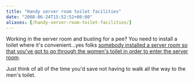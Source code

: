 ```yaml
---
title: "Handy server room toilet facilities"
date: "2008-06-24T15:52:52+00:00"
aliases: [/handy-server-room-toilet-facilities/]
---
```


Working in the server room and busting for a pee? You need to install a toilet where it's convenient...yes folks [somebody installed a server room so that you've got to go through the women's toilet in order to enter the server room](http://thedailywtf.com/Articles/The-Stalled-Server-Room.aspx).

Just think of all of the time you'd save not having to walk all the way to the men's toilet.
